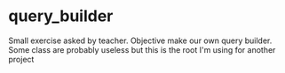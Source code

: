 # query_builder

Small exercise asked by teacher. Objective make our own query builder.
Some class are probably useless but this is the root I'm using for another project
